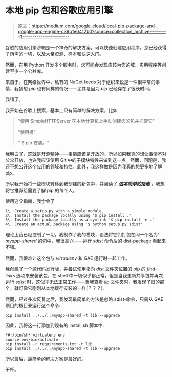 # 本地 pip 包和谷歌应用引擎

> 原文：<https://medium.com/google-cloud/local-pip-package-and-google-app-engine-c39b1e6412b0?source=collection_archive---------1----------------------->

谷歌的应用引擎沙箱是一个神奇的解决方案，可以快速创建应用程序。您已经获得了所需的一切，以及大量资源、样本和快速入门。

然而，在用 Python 开发多个服务时，您可能会发现应该为您的域、实用程序等创建至少一个公共库。

来自于。在网络世界中，私有的 NuGet feeds 对于组织来说是一件很平常的事情，我猜想 *pip* 也有同样的情况——尤其是因为 *pip* 已经存在了很长时间。

我错了。

我开始在谷歌上搜索，基本上只有简单的解决方案，比如:

> "使用 SimpleHTTPServer 在本地计算机上手动创建您的包并托管它"
> 
> "使用桶"
> 
> " $ pip 安装。"

我明白了，这就是开源精神——事情应该是开放的，所以如果我真的想让事情不对公众开放，也许我应该使用 Git 中的子模块特性来做到这一点。然而，问题是，我还不想公开这个应用的领域和特性。此外，我这样做是因为我真的想更多地了解 pip。

所以我开始将一些模块转移到我创建的新包中，并阅读了 [***这本简单的指南***](https://python-packaging.readthedocs.io/en/latest/minimal.html) ，我想将它推荐给需要了解 pip 的每个人。

使用这个指南，我学会了

```
1\. Create a setup.py with a simple module.
2\. Install the package locally using '$ pip install .'
3\. Install the package locally as a symlink '$ pip install -e .'
4\. Create an actual package using '$ python setup.py sdist'
```

理论上我已经控制了一切，我制作了我的模块，设法将它们打包在同一个名为' *myapp-shared* 的包中，我很高兴——运行 *sdist* 命令后的 dist-package 看起来不错。

然而，我很难让这个包与 *virtualenv* 和 GAE 运行时一起工作。

我创建了一个源代码发行版，并尝试使用指向 *dist* 文件夹位置的 pip 的 *find-links* 选项来安装该包，在 shell 中一切似乎都正常，但是当我更新共享包并再次运行 *sdist* 时，这似乎无法正常工作——当我查看 *lib* 文件夹时，我发现了旧的那个，就好像它刚刚从本地缓存安装的一样(？？？).

然而，经过多次反复之后，我发现最简单的方法是忽略 sdist-命令，只需从 GAE 项目的根目录运行这个命令:

```
pip install ../../../myapp-shared -t lib --upgrade
```

因此，我将这一行添加到现有的 install.sh 脚本中:

```
*#!/bin/sh* virtualenv env
source env/bin/activate
pip install -r requirements.txt -t lib
pip install ../../../myapp-shared -t lib --upgrade
```

所以最后，最简单的解决方案是最好的。

干杯。